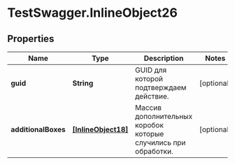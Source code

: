 # TestSwagger.InlineObject26

## Properties

Name | Type | Description | Notes
------------ | ------------- | ------------- | -------------
**guid** | **String** | GUID для которой подтверждаем действие. | [optional] 
**additionalBoxes** | [**[InlineObject18]**](InlineObject18.md) | Массив дополнительных коробок которые случились при обработки. | [optional] 


